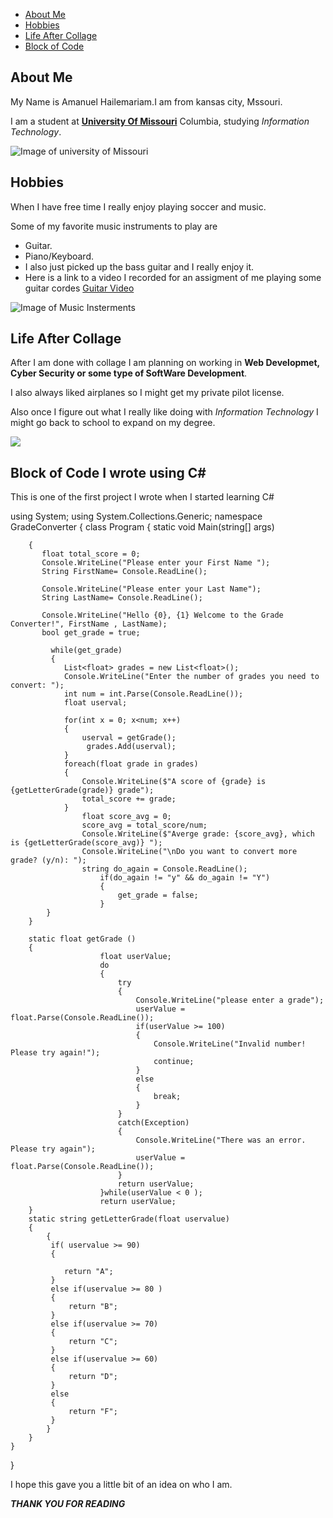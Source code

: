 - [About Me](https://github.com/AmanuelH24/AboutMe-/edit/main/README.md#aboutme-)
- [Hobbies](https://github.com/AmanuelH24/AboutMe-/edit/main/README.md#hobbies)
- [Life After Collage](https://github.com/AmanuelH24/AboutMe-/edit/main/README.md#life-after-collage)
- [Block of Code](https://github.com/AmanuelH24/AboutMe-/edit/main/README.md#block-of-code-i-wrote-using-c)


## About Me 
My Name is Amanuel Hailemariam.I am from kansas city, Mssouri. 

I am a student at [**University Of Missouri**](https://missouri.edu/) Columbia, 
studying *Information Technology*.

![Image of university of Missouri](https://www.thesecu.com/wp-content/uploads/2015/06/05-Campus_Aerial-2017-960x540.jpg "University of Missouri Campus")



## Hobbies 
When I have free time I really enjoy playing soccer and music. 

Some of my favorite music instruments to play are

- Guitar. 
- Piano/Keyboard. 
- I also just picked up the bass guitar and I really enjoy it. 
- Here is a link to a video I recorded for an assigment of me playing some guitar cordes [Guitar Video](https://vimeo.com/747376459)

![Image of Music Insterments](https://previews.123rf.com/images/osaba/osaba1606/osaba160600635/58043424-selective-focus-microphone-and-blur-musical-equipment-guitar-bass-drum-piano-background-.jpg)




## Life After Collage 

After I am done with collage I am planning on working in **Web Developmet, Cyber Security or some type of SoftWare Development**. 

I also always liked airplanes so I might get my private pilot license.

Also once I figure out what I really like doing with *Information Technology* I might go back to school to expand on my degree. 

![](https://www.seriun.co.uk/wp-content/uploads/2022/03/Seriun-IT-The-real-cost-of-not-investing-in-Cyber-Security.jpg)




## Block of Code I wrote using C#

This is one of the first project I wrote when I started learning C#

using System;
using System.Collections.Generic;
namespace GradeConverter
{
    class Program
    {
        static void Main(string[] args)

        {  
           float total_score = 0;
           Console.WriteLine("Please enter your First Name ");
           String FirstName= Console.ReadLine();

           Console.WriteLine("Please enter your Last Name");
           String LastName= Console.ReadLine();

           Console.WriteLine("Hello {0}, {1} Welcome to the Grade Converter!", FirstName , LastName);
           bool get_grade = true;

             while(get_grade) 
             {
                List<float> grades = new List<float>(); 
                Console.WriteLine("Enter the number of grades you need to convert: "); 
                int num = int.Parse(Console.ReadLine());
                float userval;
                
                for(int x = 0; x<num; x++)
                {
                    userval = getGrade();
                     grades.Add(userval);
                }
                foreach(float grade in grades)
                {
                    Console.WriteLine($"A score of {grade} is {getLetterGrade(grade)} grade"); 
                    total_score += grade;
                }
                    float score_avg = 0;
                    score_avg = total_score/num;
                    Console.WriteLine($"Averge grade: {score_avg}, which is {getLetterGrade(score_avg)} ");
                    Console.WriteLine("\nDo you want to convert more grade? (y/n): ");
                    string do_again = Console.ReadLine();
                        if(do_again != "y" && do_again != "Y")
                        {
                            get_grade = false;
                        }
            }       
        }

        static float getGrade ()
        {
                        float userValue;
                        do
                        {
                            try
                            {
                                Console.WriteLine("please enter a grade");
                                userValue = float.Parse(Console.ReadLine());
                                if(userValue >= 100)
                                {
                                    Console.WriteLine("Invalid number! Please try again!");
                                    continue;
                                }
                                else
                                {
                                    break;
                                }
                            }
                            catch(Exception)
                            {
                                Console.WriteLine("There was an error. Please try again");
                                userValue = float.Parse(Console.ReadLine());
                            }
                            return userValue;
                        }while(userValue < 0 );
                        return userValue; 
        }
        static string getLetterGrade(float uservalue)
        {
            {
             if( uservalue >= 90)
             {
             
                return "A";
             }
             else if(uservalue >= 80 )
             {
                 return "B";
             }
             else if(uservalue >= 70)
             {
                 return "C";
             }
             else if(uservalue >= 60)
             {
                 return "D";
             }
             else 
             {
                 return "F";
             }
            }
        }
    }   
}


I hope this gave you a little bit of an idea on who I am. 

***THANK YOU FOR READING***

